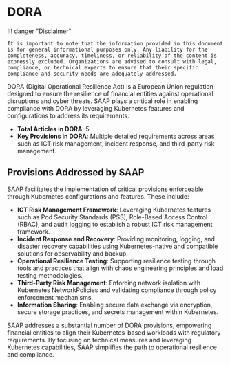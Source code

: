 # DORA

!!! danger "Disclaimer"

    It is important to note that the information provided in this document is for general informational purposes only. Any liability for the completeness, accuracy, timeliness, or reliability of the content is expressly excluded. Organizations are advised to consult with legal, compliance, or technical experts to ensure that their specific compliance and security needs are adequately addressed.
    
DORA (Digital Operational Resilience Act) is a European Union regulation designed to ensure the resilience of financial entities against operational disruptions and cyber threats. SAAP plays a critical role in enabling compliance with DORA by leveraging Kubernetes features and configurations to address its requirements.

- **Total Articles in DORA**: 5
- **Key Provisions in DORA**: Multiple detailed requirements across areas such as ICT risk management, incident response, and third-party risk management.

## Provisions Addressed by SAAP

SAAP facilitates the implementation of critical provisions enforceable through Kubernetes configurations and features. These include:

- **ICT Risk Management Framework**: Leveraging Kubernetes features such as Pod Security Standards (PSS), Role-Based Access Control (RBAC), and audit logging to establish a robust ICT risk management framework.
- **Incident Response and Recovery**: Providing monitoring, logging, and disaster recovery capabilities using Kubernetes-native and compatible solutions for observability and backup.
- **Operational Resilience Testing**: Supporting resilience testing through tools and practices that align with chaos engineering principles and load testing methodologies.
- **Third-Party Risk Management**: Enforcing network isolation with Kubernetes NetworkPolicies and validating compliance through policy enforcement mechanisms.
- **Information Sharing**: Enabling secure data exchange via encryption, secure storage practices, and secrets management within Kubernetes.

SAAP addresses a substantial number of DORA provisions, empowering financial entities to align their Kubernetes-based workloads with regulatory requirements. By focusing on technical measures and leveraging Kubernetes capabilities, SAAP simplifies the path to operational resilience and compliance.
